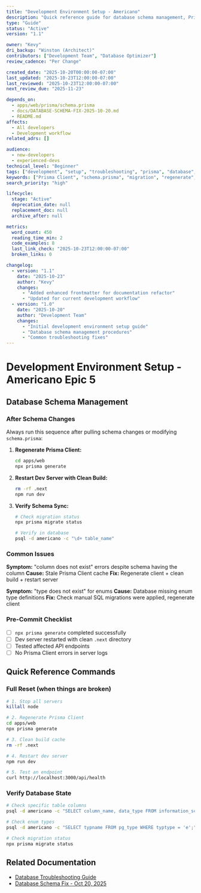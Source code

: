 ```yaml
---
title: "Development Environment Setup - Americano"
description: "Quick reference guide for database schema management, Prisma Client regeneration, common troubleshooting fixes, and pre-commit checklist"
type: "Guide"
status: "Active"
version: "1.1"

owner: "Kevy"
dri_backup: "Winston (Architect)"
contributors: ["Development Team", "Database Optimizer"]
review_cadence: "Per Change"

created_date: "2025-10-20T00:00:00-07:00"
last_updated: "2025-10-23T12:00:00-07:00"
last_reviewed: "2025-10-23T12:00:00-07:00"
next_review_due: "2025-11-23"

depends_on:
  - apps/web/prisma/schema.prisma
  - docs/DATABASE-SCHEMA-FIX-2025-10-20.md
  - README.md
affects:
  - All developers
  - Development workflow
related_adrs: []

audience:
  - new-developers
  - experienced-devs
technical_level: "Beginner"
tags: ["development", "setup", "troubleshooting", "prisma", "database", "schema"]
keywords: ["Prisma Client", "schema.prisma", "migration", "regenerate", "dev server", "clean build"]
search_priority: "high"

lifecycle:
  stage: "Active"
  deprecation_date: null
  replacement_doc: null
  archive_after: null

metrics:
  word_count: 450
  reading_time_min: 2
  code_examples: 8
  last_link_check: "2025-10-23T12:00:00-07:00"
  broken_links: 0

changelog:
  - version: "1.1"
    date: "2025-10-23"
    author: "Kevy"
    changes:
      - "Added enhanced frontmatter for documentation refactor"
      - "Updated for current development workflow"
  - version: "1.0"
    date: "2025-10-20"
    author: "Development Team"
    changes:
      - "Initial development environment setup guide"
      - "Database schema management procedures"
      - "Common troubleshooting fixes"
---
```


# Development Environment Setup - Americano Epic 5

## Database Schema Management

### After Schema Changes
Always run this sequence after pulling schema changes or modifying `schema.prisma`:

1. **Regenerate Prisma Client:**
   ```bash
   cd apps/web
   npx prisma generate
   ```

2. **Restart Dev Server with Clean Build:**
   ```bash
   rm -rf .next
   npm run dev
   ```

3. **Verify Schema Sync:**
   ```bash
   # Check migration status
   npx prisma migrate status

   # Verify in database
   psql -d americano -c "\d+ table_name"
   ```

### Common Issues

**Symptom:** "column does not exist" errors despite schema having the column
**Cause:** Stale Prisma Client cache
**Fix:** Regenerate client + clean build + restart server

**Symptom:** "type does not exist" for enums
**Cause:** Database missing enum type definitions
**Fix:** Check manual SQL migrations were applied, regenerate client

### Pre-Commit Checklist
- [ ] `npx prisma generate` completed successfully
- [ ] Dev server restarted with clean `.next` directory
- [ ] Tested affected API endpoints
- [ ] No Prisma Client errors in server logs

## Quick Reference Commands

### Full Reset (when things are broken)
```bash
# 1. Stop all servers
killall node

# 2. Regenerate Prisma Client
cd apps/web
npx prisma generate

# 3. Clean build cache
rm -rf .next

# 4. Restart dev server
npm run dev

# 5. Test an endpoint
curl http://localhost:3000/api/health
```

### Verify Database State
```bash
# Check specific table columns
psql -d americano -c "SELECT column_name, data_type FROM information_schema.columns WHERE table_name='lectures';"

# Check enum types
psql -d americano -c "SELECT typname FROM pg_type WHERE typtype = 'e';"

# Check migration status
npx prisma migrate status
```

## Related Documentation
- [Database Troubleshooting Guide](./troubleshooting/database-issues.md)
- [Database Schema Fix - Oct 20, 2025](../DATABASE-SCHEMA-FIX-2025-10-20.md)
